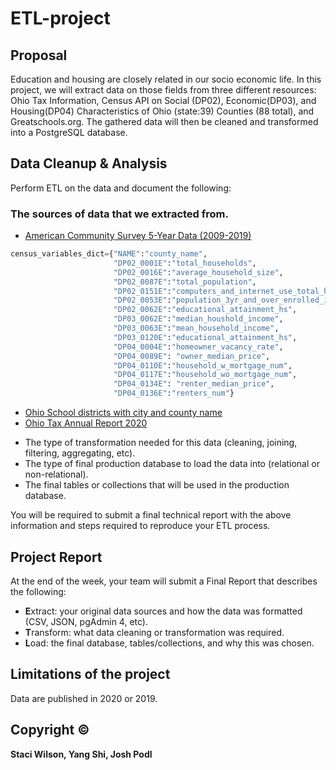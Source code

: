 # ETL-project

## Proposal

Education and housing are closely related in our socio economic life. In this project, we will extract data on those fields from three different resources: Ohio Tax Information, Census API on Social (DP02), Economic(DP03), and Housing(DP04) Characteristics of Ohio (state:39) Counties (88 total), and Greatschools.org. The gathered data will then be cleaned and transformed into a PostgreSQL database.

## Data Cleanup & Analysis

Perform ETL on the data and document the following:

### The sources of data that we extracted from.

* [American Community Survey 5-Year Data (2009-2019)](https://www.census.gov/data/developers/data-sets/acs-5year.html)

```python
census_variables_dict={"NAME":"county_name",
                       "DP02_0001E":"total_households",
                       "DP02_0016E":"average_household_size",
                       "DP02_0087E":"total_population",
                       "DP02_0151E":"computers_and_internet_use_total_households",
                       "DP02_0053E":"population_3yr_and_over_enrolled_in_school",
                       "DP02_0062E":"educational_attainment_hs",
                       "DP03_0062E":"median_houshold_income",
                       "DP03_0063E":"mean_household_income",
                       "DP03_0120E":"educational_attainment_hs",
                       "DP04_0004E":"homeowner_vacancy_rate",
                       "DP04_0089E": "owner_median_price",
                       "DP04_0110E":"household_w_mortgage_num",
                       "DP04_0117E":"household_wo_mortgage_num",
                       "DP04_0134E": "renter_median_price",
                       "DP04_0136E":"renters_num"}
```
* [Ohio School districts with city and county name](https://www.greatschools.org/schools/districts/Ohio/OH/)
* [Ohio Tax Annual Report 2020](https://tax.ohio.gov/static/communications/publications/annual_reports/2020annualreport.pdf)
- The type of transformation needed for this data (cleaning, joining, filtering, aggregating, etc).
- The type of final production database to load the data into (relational or non-relational).
- The final tables or collections that will be used in the production database.

You will be required to submit a final technical report with the above information and steps required to reproduce your ETL process.

## Project Report

At the end of the week, your team will submit a Final Report that describes the following:

- **E**xtract: your original data sources and how the data was formatted (CSV, JSON, pgAdmin 4, etc).
- **T**ransform: what data cleaning or transformation was required.
- **L**oad: the final database, tables/collections, and why this was chosen.

## Limitations of the project

Data are published in 2020 or 2019.

## Copyright &copy;
**Staci Wilson, Yang Shi, Josh Podl**
